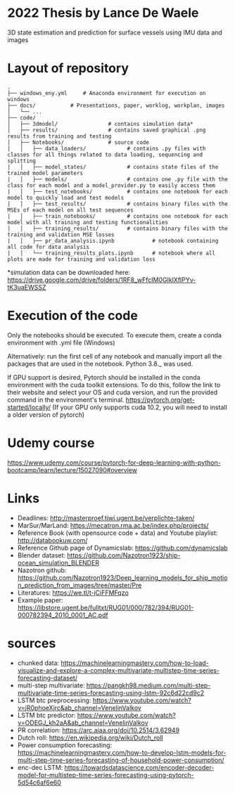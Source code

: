 # 2022 Thesis by Lance De Waele
3D state estimation and prediction for surface vessels using IMU data and images

# Layout of repository
```
.
├── windows_eny.yml     # Anaconda environment for execution on windows
├── docs/      		# Presentations, paper, worklog, workplan, images
│   └── ...          
├── code/
│   ├── 3dmodel/                # contains simulation data*
│   ├── results/                # contains saved graphical .png results from training and testing
│   ├── Notebooks/              # source code
|   │   ├── data_loaders/             # contains .py files with classes for all things related to data loading, sequencing and splitting
|   │   ├── model_states/             # contains state files of the trained model parameters
|   │   ├── models/                   # contains one .py file with the class for each model and a model_provider.py to easily access them
|   │   ├── test_notebooks/           # contains one notebook for each model to quickly load and test models 
|   │   ├── test_results/             # contains binary files with the MSEs of each model on all test sequences
|   │   ├── train_notebooks/          # contains one notebook for each model with all training and testing functionalities 
|   │   ├── training_results/         # contains binary files with the training and validation MSE losses
|   │   ├── pr_data_analysis.ipynb            # notebook containing all code for data analysis
|   │   └── training_results_plots.ipynb      # notebook where all plots are made for training and validation loss
``` 
*simulation data can be downloaded here: https://drive.google.com/drive/folders/1RF8_wFfcIM0GIklXflPYv-tK3uaEWSSZ

# Execution of the code
Only the notebooks should be executed. To execute them, create a conda environment with .yml file (Windows) 

Alternatively: run the first cell of any notebook and manually import all the packages that are used in the notebook. Python 3.8._ was used.

If GPU support is desired, Pytorch should be installed in the conda environment with the cuda toolkit extensions. To do this, follow the link to their website and select your OS and cuda version, and run the provided command in the environment's terminal. 
https://pytorch.org/get-started/locally/
(If your GPU only supports cuda 10.2, you will need to install a older version of pytorch)

# Udemy course
https://www.udemy.com/course/pytorch-for-deep-learning-with-python-bootcamp/learn/lecture/15027090#overview

# Links
- Deadlines: http://masterproef.tiwi.ugent.be/verplichte-taken/
- MarSur/MarLand: https://mecatron.rma.ac.be/index.php/projects/
- Reference Book (with opensource code + data) and Youtube playlist: http://databookuw.com/
- Reference Github page of Dynamicslab: https://github.com/dynamicslab
- Blender dataset: https://github.com/Nazotron1923/ship-ocean_simulation_BLENDER
- Nazotron github: https://github.com/Nazotron1923/Deep_learning_models_for_ship_motion_prediction_from_images/tree/master/Pre
- Literatures: https://we.tl/t-jCiFFMFqzo
- Example paper: https://libstore.ugent.be/fulltxt/RUG01/000/782/394/RUG01-000782394_2010_0001_AC.pdf

# sources
- chunked data: https://machinelearningmastery.com/how-to-load-visualize-and-explore-a-complex-multivariate-multistep-time-series-forecasting-dataset/
- multi-step multivariate: https://pangkh98.medium.com/multi-step-multivariate-time-series-forecasting-using-lstm-92c6d22cd9c2
- LSTM btc preprocessing: https://www.youtube.com/watch?v=jR0phoeXjrc&ab_channel=VenelinValkov
- LSTM btc predictor: https://www.youtube.com/watch?v=ODEGJ_kh2aA&ab_channel=VenelinValkov
- PR correlation: https://arc.aiaa.org/doi/10.2514/3.62949
- Dutch roll: https://en.wikipedia.org/wiki/Dutch_roll
- Power consumption forecasting: https://machinelearningmastery.com/how-to-develop-lstm-models-for-multi-step-time-series-forecasting-of-household-power-consumption/
- enc-dec LSTM: https://towardsdatascience.com/encoder-decoder-model-for-multistep-time-series-forecasting-using-pytorch-5d54c6af6e60
